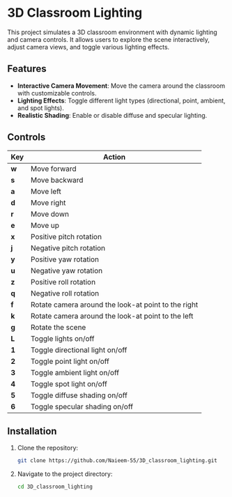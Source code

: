 # 3D Classroom Lighting

This project simulates a 3D classroom environment with dynamic lighting and camera controls. It allows users to explore the scene interactively, adjust camera views, and toggle various lighting effects.

## Features
- **Interactive Camera Movement**: Move the camera around the classroom with customizable controls.
- **Lighting Effects**: Toggle different light types (directional, point, ambient, and spot lights).
- **Realistic Shading**: Enable or disable diffuse and specular lighting.

## Controls
| Key | Action |
|-----|--------|
| **w** | Move forward |
| **s** | Move backward |
| **a** | Move left |
| **d** | Move right |
| **r** | Move down |
| **e** | Move up |
| **x** | Positive pitch rotation |
| **j** | Negative pitch rotation |
| **y** | Positive yaw rotation |
| **u** | Negative yaw rotation |
| **z** | Positive roll rotation |
| **q** | Negative roll rotation |
| **f** | Rotate camera around the look-at point to the right |
| **k** | Rotate camera around the look-at point to the left |
| **g** | Rotate the scene |
| **L** | Toggle lights on/off |
| **1** | Toggle directional light on/off |
| **2** | Toggle point light on/off |
| **3** | Toggle ambient light on/off |
| **4** | Toggle spot light on/off |
| **5** | Toggle diffuse shading on/off |
| **6** | Toggle specular shading on/off |

## Installation
1. Clone the repository:
   ```bash
   git clone https://github.com/Naieem-55/3D_classroom_lighting.git
2. Navigate to the project directory:
   ```bash
   cd 3D_classroom_lighting

